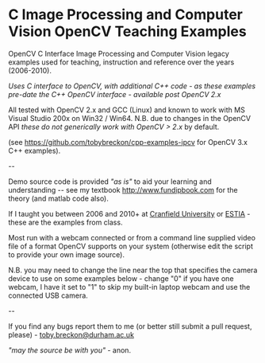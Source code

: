 # C Image Processing and Computer Vision OpenCV Teaching Examples

OpenCV C Interface Image Processing and Computer Vision legacy examples used for teaching, instruction and reference over the years (2006-2010).

_Uses C interface to OpenCV, with additional C++ code - as these examples pre-date the C++ OpenCV interface - available post OpenCV 2.x_

All tested with OpenCV 2.x and GCC (Linux) and known to work with MS Visual Studio 200x on Win32 / Win64.
N.B. due to changes in the OpenCV API _these do not generically work with OpenCV > 2.x_ by default.

(see https://github.com/tobybreckon/cpp-examples-ipcv for OpenCV 3.x C++ examples).

--

Demo source code is provided _"as is"_ to aid your learning and understanding -- see my textbook http://www.fundipbook.com for the theory (and matlab code also).

If I taught you between 2006 and 2010+ at [Cranfield University](http://www.cranfield.ac.uk) or [ESTIA](http://www.estia.fr) - these are the examples from class.

Most run with a webcam connected or from a command line supplied video file of a format OpenCV supports on your system (otherwise edit the script to provide your own image source).

N.B. you may need to change the line near the top that specifies the camera device to use on some examples below - change "0" if you have one webcam, I have it set to "1" to skip my built-in laptop webcam and use the connected USB camera.

--

If you find any bugs report them to me (or better still submit a pull request, please) - toby.breckon@durham.ac.uk

_"may the source be with you"_ - anon.
